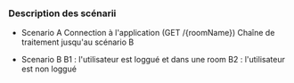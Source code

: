 ### Description des scénarii

- Scenario A
	Connection à l'application (GET /{roomName})
	Chaîne de traitement jusqu'au scénario B

- Scenario B
	B1 : l'utilisateur est loggué et dans une room
	B2 : l'utilisateur est non loggué

